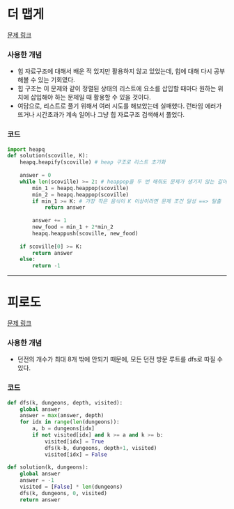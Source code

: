 # 더 맵게
[문제 링크](https://school.programmers.co.kr/learn/courses/30/lessons/42626)    

### 사용한 개념
- 힙 자료구조에 대해서 배운 적 있지만 활용하지 않고 있었는데, 힙에 대해 다시 공부해볼 수 있는 기회였다.
- 힙 구조는 이 문제와 같이 정렬된 상태의 리스트에 요소를 삽입할 때마다 원하는 위치에 삽입해야 하는 문제일 때 활용할 수 있을 것이다.
- 여담으로, 리스트로 풀기 위해서 여러 시도를 해보았는데 실패했다. 런타임 에러가 뜨거나 시간초과가 계속 일어나 그냥 힙 자료구조 검색해서 풀었다.

### 코드
```py
import heapq
def solution(scoville, K):
    heapq.heapify(scoville) # heap 구조로 리스트 초기화
    
    answer = 0
    while len(scoville) >= 2: # heappop을 두 번 해줘도 문제가 생기지 않는 길이까지만 시행
        min_1 = heapq.heappop(scoville)
        min_2 = heapq.heappop(scoville)
        if min_1 >= K: # 가장 작은 음식이 K 이상이라면 문제 조건 달성 ==> 탈출
            return answer
        
        answer += 1
        new_food = min_1 + 2*min_2
        heapq.heappush(scoville, new_food)
    
    if scoville[0] >= K:
        return answer
    else:
        return -1
```
---
       
# 피로도
[문제 링크](https://school.programmers.co.kr/learn/courses/30/lessons/87946)

### 사용한 개념
- 던전의 개수가 최대 8개 밖에 안되기 때문에, 모든 던전 방문 루트를 dfs로 따질 수 있다.

### 코드
```py
def dfs(k, dungeons, depth, visited):
    global answer
    answer = max(answer, depth)
    for idx in range(len(dungeons)):
        a, b = dungeons[idx]
        if not visited[idx] and k >= a and k >= b:
            visited[idx] = True
            dfs(k-b, dungeons, depth+1, visited)
            visited[idx] = False
        
def solution(k, dungeons):
    global answer
    answer = -1
    visited = [False] * len(dungeons)
    dfs(k, dungeons, 0, visited)
    return answer
```